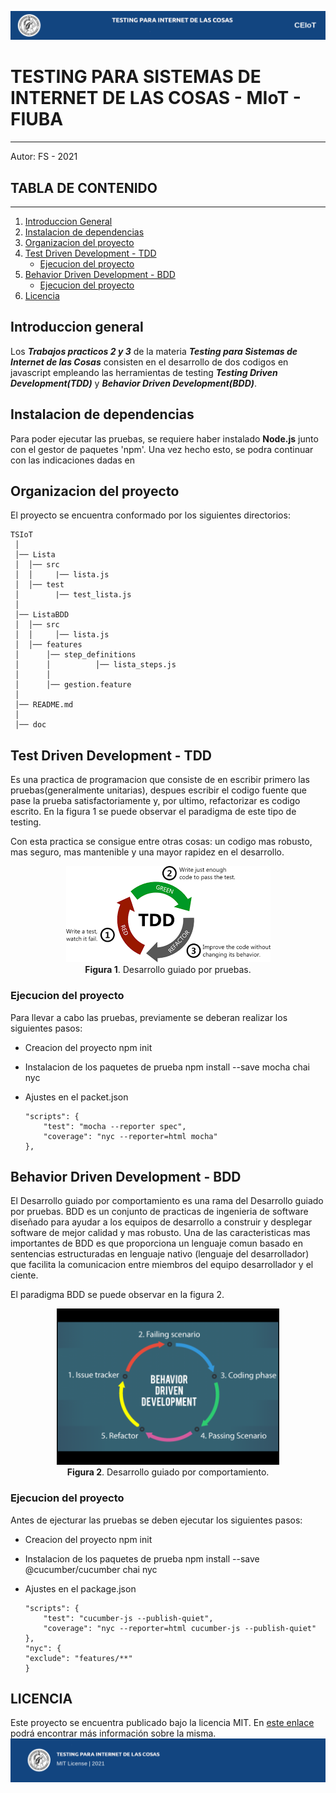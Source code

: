 ![header](doc/header.png)
# TESTING PARA SISTEMAS DE INTERNET DE LAS COSAS - MIoT - FIUBA
---


Autor: FS - 2021

## TABLA DE CONTENIDO
---
1. [Introduccion General](#Introduccion)
2. [Instalacion de dependencias](#Dependencias)
2. [Organizacion del proyecto](#Organizacion)
3. [Test Driven Development - TDD](#TDD)
	* [Ejecucion del proyecto](#EjecucionTDD)
4. [Behavior Driven Development - BDD](#BDD)
	* [Ejecucion del proyecto](#EjecucioBDD)
5. [Licencia](#Licencia)

## Introduccion general

Los ***Trabajos practicos 2 y 3*** de la materia ***Testing para Sistemas de Internet de las Cosas*** consisten en el desarrollo de dos codigos en javascript empleando
las herramientas de testing ***Testing Driven Development(TDD)***  y ***Behavior Driven Development(BDD)***. 

## Instalacion de dependencias

Para poder ejecutar las pruebas, se requiere haber instalado **Node.js** junto con el gestor de paquetes 'npm'. Una vez hecho esto, se podra continuar con las indicaciones dadas en 


## Organizacion del proyecto

El proyecto se encuentra conformado por los siguientes directorios:

	TSIoT
	 │
	 │── Lista
  	 │	│── src
	 │	│     |── lista.js	
	 │	│── test
	 │	      |── test_lista.js	
	 │
	 │── ListaBDD
	 │	│── src
	 │	│     │── lista.js	
	 │	│── features
	 │		│── step_definitions
	 │		│		   │── lista_steps.js	
	 │		│
	 │		│── gestion.feature
	 │
	 │── README.md
	 │
	 │── doc	

		
## Test Driven Development - TDD

Es una practica de programacion que consiste de en escribir primero las pruebas(generalmente unitarias), despues escribir el codigo fuente que pase la prueba satisfactoriamente y, por ultimo, refactorizar 
es codigo escrito. En la figura 1 se puede observar el paradigma de este tipo de testing.

Con esta practica se consigue entre otras cosas: un codigo mas robusto, mas seguro, mas mantenible y una mayor rapidez en el desarrollo.

<p align="center">
    <img src="doc/TDD.png"><br>
    <b>Figura 1</b>. Desarrollo guiado por pruebas.
</p>

### Ejecucion del proyecto
Para llevar a cabo las pruebas, previamente se deberan realizar los siguientes pasos:

* Creacion del proyecto
	npm init

* Instalacion de los paquetes de prueba
	npm install --save mocha chai nyc

* Ajustes en el packet.json
	```
	"scripts": {
		"test": "mocha --reporter spec",
		"coverage": "nyc --reporter=html mocha"
	},
	```

## Behavior Driven Development - BDD

El Desarrollo guiado por comportamiento es una rama del Desarrollo guiado por pruebas. BDD es un conjunto de practicas de ingenieria de software diseñado 
para ayudar a los equipos de desarrollo a construir y desplegar software de mejor calidad y mas robusto. Una de las caracteristicas mas importantes de BDD es que proporciona un lenguaje comun basado en sentencias estructuradas en lenguaje nativo (lenguaje del desarrollador) que facilita la comunicacion entre miembros del equipo desarrollador y el ciente. 

El paradigma BDD se puede observar en la figura 2.


<p align="center">
    <img src="doc/BDD.png" widtt = "250" height = "250" ><br>
    <b>Figura 2</b>. Desarrollo guiado por comportamiento.
</p>


### Ejecucion del proyecto

Antes de ejecturar las pruebas se deben ejecutar los siguientes pasos:
    
* Creacion del proyecto
	npm init

* Instalacion de los paquetes de prueba
	npm install --save @cucumber/cucumber chai nyc

* Ajustes en el package.json
	```
	"scripts": {
		"test": "cucumber-js --publish-quiet",
		"coverage": "nyc --reporter=html cucumber-js --publish-quiet"
	},
	"nyc": {
	"exclude": "features/**"
	}
	```
## LICENCIA
Este proyecto se encuentra publicado bajo la licencia MIT. En [este enlace](https://opensource.org/licenses/MIT) podrá encontrar más información sobre la misma.
![footer](doc/footer.png)
